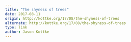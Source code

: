 ```yaml
---
title: "The shyness of trees"
date: 2017-08-11
origin: http://kottke.org/17/08/the-shyness-of-trees
alternate: http://kottke.org/17/08/the-shyness-of-trees
type: link
author: Jason Kottke
---
```


